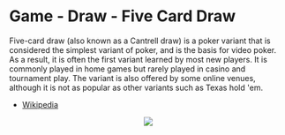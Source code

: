 # Game - Draw - Five Card Draw

Five-card draw (also known as a Cantrell draw) is a poker variant that is considered the simplest variant of poker, and is the basis for video poker. As a result, it is often the first variant learned by most new players. It is commonly played in home games but rarely played in casino and tournament play. The variant is also offered by some online venues, although it is not as popular as other variants such as Texas hold 'em.

 * [Wikipedia](https://en.wikipedia.org/wiki/Five-card_draw)

<p align=center><img src="https://github.com/Ericmas001/BluffinMuffin.Protocol/blob/develop/Documentation/Activities/Protocol.Game.Variant.Draw.FiveCardsDraw.png"></p>